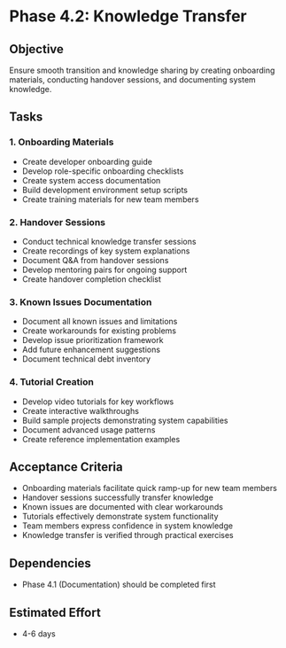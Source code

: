 # Phase 4.2: Knowledge Transfer

## Objective
Ensure smooth transition and knowledge sharing by creating onboarding materials, conducting handover sessions, and documenting system knowledge.

## Tasks

### 1. Onboarding Materials
- Create developer onboarding guide
- Develop role-specific onboarding checklists
- Create system access documentation
- Build development environment setup scripts
- Create training materials for new team members

### 2. Handover Sessions
- Conduct technical knowledge transfer sessions
- Create recordings of key system explanations
- Document Q&A from handover sessions
- Develop mentoring pairs for ongoing support
- Create handover completion checklist

### 3. Known Issues Documentation
- Document all known issues and limitations
- Create workarounds for existing problems
- Develop issue prioritization framework
- Add future enhancement suggestions
- Document technical debt inventory

### 4. Tutorial Creation
- Develop video tutorials for key workflows
- Create interactive walkthroughs
- Build sample projects demonstrating system capabilities
- Document advanced usage patterns
- Create reference implementation examples

## Acceptance Criteria
- Onboarding materials facilitate quick ramp-up for new team members
- Handover sessions successfully transfer knowledge
- Known issues are documented with clear workarounds
- Tutorials effectively demonstrate system functionality
- Team members express confidence in system knowledge
- Knowledge transfer is verified through practical exercises

## Dependencies
- Phase 4.1 (Documentation) should be completed first

## Estimated Effort
- 4-6 days